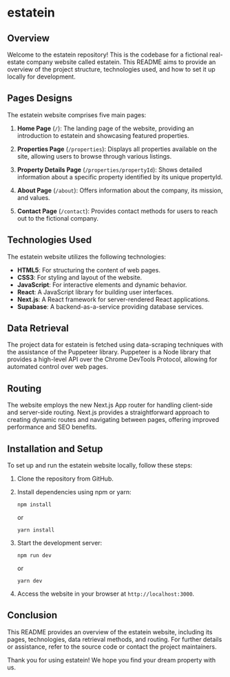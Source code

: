 # estatein

## Overview

Welcome to the estatein repository! This is the codebase for a fictional real-estate company website called estatein. This README aims to provide an overview of the project structure, technologies used, and how to set it up locally for development.

## Pages Designs

The estatein website comprises five main pages:

1. **Home Page** (`/`): The landing page of the website, providing an introduction to estatein and showcasing featured properties.

2. **Properties Page** (`/properties`): Displays all properties available on the site, allowing users to browse through various listings.

3. **Property Details Page** (`/properties/propertyId`): Shows detailed information about a specific property identified by its unique propertyId.

4. **About Page** (`/about`): Offers information about the company, its mission, and values.

5. **Contact Page** (`/contact`): Provides contact methods for users to reach out to the fictional company.

## Technologies Used

The estatein website utilizes the following technologies:

- **HTML5**: For structuring the content of web pages.
- **CSS3**: For styling and layout of the website.
- **JavaScript**: For interactive elements and dynamic behavior.
- **React**: A JavaScript library for building user interfaces.
- **Next.js**: A React framework for server-rendered React applications.
- **Supabase**: A backend-as-a-service providing database services.

## Data Retrieval

The project data for estatein is fetched using data-scraping techniques with the assistance of the Puppeteer library. Puppeteer is a Node library that provides a high-level API over the Chrome DevTools Protocol, allowing for automated control over web pages.

## Routing

The website employs the new Next.js App router for handling client-side and server-side routing. Next.js provides a straightforward approach to creating dynamic routes and navigating between pages, offering improved performance and SEO benefits.

## Installation and Setup

To set up and run the estatein website locally, follow these steps:

1. Clone the repository from GitHub.

2. Install dependencies using npm or yarn:

   ```
   npm install
   ```

   or

   ```
   yarn install
   ```

3. Start the development server:

   ```
   npm run dev
   ```

   or

   ```
   yarn dev
   ```

4. Access the website in your browser at `http://localhost:3000`.

## Conclusion

This README provides an overview of the estatein website, including its pages, technologies, data retrieval methods, and routing. For further details or assistance, refer to the source code or contact the project maintainers.

Thank you for using estatein! We hope you find your dream property with us.
